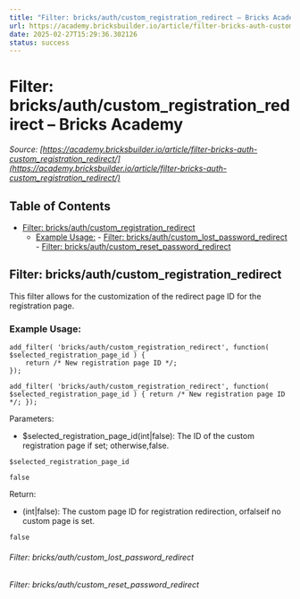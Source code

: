 ```yaml
---
title: "Filter: bricks/auth/custom_registration_redirect – Bricks Academy"
url: https://academy.bricksbuilder.io/article/filter-bricks-auth-custom_registration_redirect/
date: 2025-02-27T15:29:36.302126
status: success
---
```


# Filter: bricks/auth/custom_registration_redirect – Bricks Academy

*Source: [https://academy.bricksbuilder.io/article/filter-bricks-auth-custom_registration_redirect/](https://academy.bricksbuilder.io/article/filter-bricks-auth-custom_registration_redirect/)*

## Table of Contents

- [Filter: bricks/auth/custom_registration_redirect](#filter-bricksauthcustomregistrationredirect)
  - [Example Usage:](#example-usage)
        - [Filter: bricks/auth/custom_lost_password_redirect](#filter-bricksauthcustomlostpasswordredirect)
        - [Filter: bricks/auth/custom_reset_password_redirect](#filter-bricksauthcustomresetpasswordredirect)

## Filter: bricks/auth/custom_registration_redirect

This filter allows for the customization of the redirect page ID for the registration page.

### Example Usage:

```
add_filter( 'bricks/auth/custom_registration_redirect', function( $selected_registration_page_id ) {
    return /* New registration page ID */;
});
```

`add_filter( 'bricks/auth/custom_registration_redirect', function( $selected_registration_page_id ) {
    return /* New registration page ID */;
});`

Parameters:

- $selected_registration_page_id(int|false): The ID of the custom registration page if set; otherwise,false.

`$selected_registration_page_id`

`false`

Return:

- (int|false): The custom page ID for registration redirection, orfalseif no custom page is set.

`false`

###### Filter: bricks/auth/custom_lost_password_redirect

###### Filter: bricks/auth/custom_reset_password_redirect

